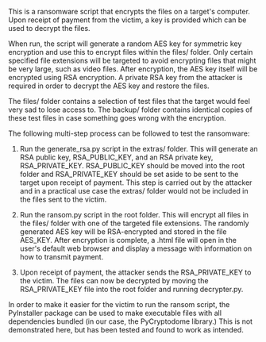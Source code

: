 This is a ransomware script that encrypts the files on a target's computer. Upon receipt of payment from the victim, a key is provided which can be used to decrypt the files.

When run, the script will generate a random AES key for symmetric key encryption and use this to encrypt files within the files/ folder. Only certain specified file extensions will be targeted to avoid encrypting files that might be very large, such as video files. After encryption, the AES key itself will be encrypted using RSA encryption. A private RSA key from the attacker is required in order to decrypt the AES key and restore the files.

The files/ folder contains a selection of test files that the target would feel very sad to lose access to. The backup/ folder contains identical copies of these test files in case something goes wrong with the encryption.

The following multi-step process can be followed to test the ransomware:

1. Run the generate_rsa.py script in the extras/ folder. This will generate an RSA public key, RSA_PUBLIC_KEY, and an RSA private key, RSA_PRIVATE_KEY. RSA_PUBLIC_KEY should be moved into the root folder and RSA_PRIVATE_KEY should be set aside to be sent to the target upon receipt of payment. This step is carried out by the attacker and in a practical use case the extras/ folder would not be included in the files sent to the victim.

2. Run the ransom.py script in the root folder. This will encrypt all files in the files/ folder with one of the targeted file extensions. The randomly generated AES key will be RSA-encrypted and stored in the file AES_KEY. After encryption is complete, a .html file will open in the user's default web browser and display a message with information on how to transmit payment.

3. Upon receipt of payment, the attacker sends the RSA_PRIVATE_KEY to the victim. The files can now be decrypted by moving the RSA_PRIVATE_KEY file into the root folder and running decrypter.py.

In order to make it easier for the victim to run the ransom script, the PyInstaller package can be used to make executable files with all dependencies bundled (in our case, the PyCryptodome library.) This is not demonstrated here, but has been tested and found to work as intended.
